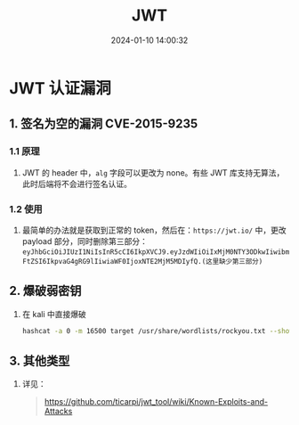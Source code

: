 ﻿---
title: JWT
categories:
- Network_Security
- Web
- Java_Security
- JWT
tags:
- Network_Security
date: 2024-01-10 14:00:32
---

# JWT 认证漏洞

## 1. 签名为空的漏洞 CVE-2015-9235

### 1.1 原理

1. JWT 的 header 中，`alg` 字段可以更改为 none。有些 JWT 库支持无算法，此时后端将不会进行签名认证。

### 1.2 使用

1. 最简单的办法就是获取到正常的 token，然后在：`https://jwt.io/` 中，更改 payload 部分，同时删除第三部分：
    `eyJhbGciOiJIUzI1NiIsInR5cCI6IkpXVCJ9.eyJzdWIiOiIxMjM0NTY3ODkwIiwibmFtZSI6IkpvaG4gRG9lIiwiaWF0IjoxNTE2MjM5MDIyfQ.(这里缺少第三部分)`

## 2. 爆破弱密钥

1. 在 kali 中直接爆破
    ```bash
    hashcat -a 0 -m 16500 target /usr/share/wordlists/rockyou.txt --show
    ```

## 3. 其他类型

1. 详见：

    > https://github.com/ticarpi/jwt_tool/wiki/Known-Exploits-and-Attacks

